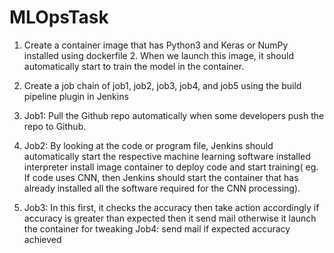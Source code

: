 # MLOpsTask
1. Create a container image that has Python3 and Keras or NumPy installed using dockerfile 2. When we launch this image, it should automatically start to train the model in the container.

3. Create a job chain of job1, job2, job3, job4, and job5 using the build pipeline plugin in Jenkins

4. Job1: Pull the Github repo automatically when some developers push the repo to Github.

5. Job2: By looking at the code or program file, Jenkins should automatically start the respective machine learning software installed interpreter install image container to deploy code and start training( eg. If code uses CNN, then Jenkins should start the container that has already installed all the software required for the CNN processing).

6. Job3: In this first, it checks the accuracy then take action accordingly if accuracy is greater than expected then it send mail otherwise it launch the container for tweaking
 Job4: send mail if expected accuracy achieved
